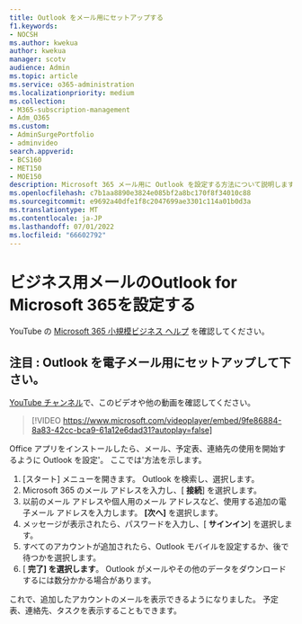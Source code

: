 ```yaml
---
title: Outlook をメール用にセットアップする
f1.keywords:
- NOCSH
ms.author: kwekua
author: kwekua
manager: scotv
audience: Admin
ms.topic: article
ms.service: o365-administration
ms.localizationpriority: medium
ms.collection:
- M365-subscription-management
- Adm_O365
ms.custom:
- AdminSurgePortfolio
- adminvideo
search.appverid:
- BCS160
- MET150
- MOE150
description: Microsoft 365 メール用に Outlook を設定する方法について説明します。
ms.openlocfilehash: c7b1aa8890e3824e085bf2a8bc170f8f34010c88
ms.sourcegitcommit: e9692a40dfe1f8c2047699ae3301c114a01b0d3a
ms.translationtype: MT
ms.contentlocale: ja-JP
ms.lasthandoff: 07/01/2022
ms.locfileid: "66602792"
---
```

# <a name="set-up-outlook-for-microsoft-365-for-business-email"></a>ビジネス用メールのOutlook for Microsoft 365を設定する 

YouTube の [Microsoft 365 小規模ビジネス ヘルプ](https://go.microsoft.com/fwlink/?linkid=2197659) を確認してください。

## <a name="watch-set-up-outlook-for-email"></a>注目 : Outlook を電子メール用にセットアップして下さい。

[YouTube チャンネル](https://go.microsoft.com/fwlink/?linkid=2198010)で、このビデオや他の動画を確認してください。

> [!VIDEO https://www.microsoft.com/videoplayer/embed/9fe86884-8a83-42cc-bca9-61a12e6dad31?autoplay=false]

Office アプリをインストールしたら、メール、予定表、連絡先の使用を開始するように Outlook を設定&#39;。 ここでは&#39;方法を示します。

1. [スタート] メニューを開きます。 Outlook を検索し、選択します。
2. Microsoft 365 のメール アドレスを入力し、[  **接続**] を選択します。
3. 以前のメール アドレスや個人用のメール アドレスなど、使用する追加の電子メール アドレスを入力します。 **[次へ]** を選択します。
4. メッセージが表示されたら、パスワードを入力し、[  **サインイン**] を選択します。
5. すべてのアカウントが追加されたら、Outlook モバイルを設定するか、後で待つかを選択します。
6. [  **完了] を選択します**。 Outlook がメールやその他のデータをダウンロードするには数分かかる場合があります。

これで、追加したアカウントのメールを表示できるようになりました。 予定表、連絡先、タスクを表示することもできます。